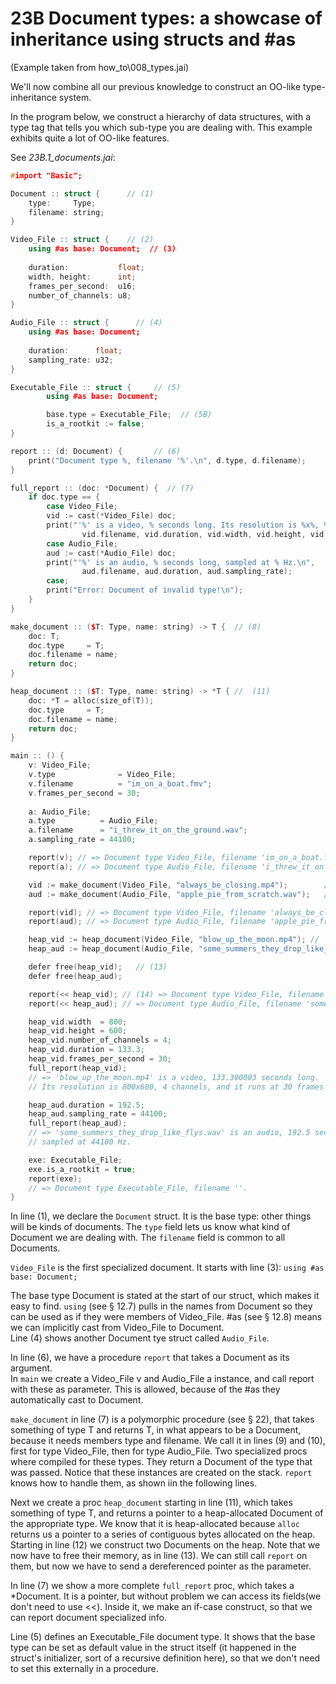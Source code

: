 # 23B Document types: a showcase of inheritance using structs and #as
(Example taken from how_to\008_types.jai)

We'll now combine all our previous knowledge to construct an OO-like type-inheritance system.

In the program below, we construct a hierarchy of data structures,
with a type tag that tells you which sub-type you are dealing with.
This example exhibits quite a lot of OO-like features.

See *23B.1_documents.jai*:
```c++
#import "Basic";

Document :: struct {      // (1)
    type:     Type;       
    filename: string;    
}

Video_File :: struct {    // (2)
    using #as base: Document;  // (3)
    
    duration:           float;
    width, height:      int;
    frames_per_second:  u16;
    number_of_channels: u8;
}

Audio_File :: struct {      // (4)
    using #as base: Document;  
    
    duration:      float;
    sampling_rate: u32;
}

Executable_File :: struct {     // (5)
        using #as base: Document;

        base.type = Executable_File;  // (5B)
        is_a_rootkit := false;
}

report :: (d: Document) {       // (6)
    print("Document type %, filename '%'.\n", d.type, d.filename);
}

full_report :: (doc: *Document) {  // (7)
    if doc.type == {
        case Video_File;
        vid := cast(*Video_File) doc;
        print("'%' is a video, % seconds long. Its resolution is %x%, % channels, and it runs at % frames per second.\n",
                vid.filename, vid.duration, vid.width, vid.height, vid.number_of_channels, vid.frames_per_second);
        case Audio_File;
        aud := cast(*Audio_File) doc;
        print("'%' is an audio, % seconds long, sampled at % Hz.\n", 
                aud.filename, aud.duration, aud.sampling_rate);
        case;
        print("Error: Document of invalid type!\n");
    }
}

make_document :: ($T: Type, name: string) -> T {  // (8) 
    doc: T;
    doc.type     = T;
    doc.filename = name;
    return doc;
}

heap_document :: ($T: Type, name: string) -> *T { //  (11) 
    doc: *T = alloc(size_of(T));  
    doc.type     = T;
    doc.filename = name;
    return doc;
}

main :: () {
    v: Video_File;
    v.type              = Video_File;
    v.filename          = "im_on_a_boat.fmv";
    v.frames_per_second = 30;
    
    a: Audio_File;
    a.type          = Audio_File;
    a.filename      = "i_threw_it_on_the_ground.wav";
    a.sampling_rate = 44100;

    report(v); // => Document type Video_File, filename 'im_on_a_boat.fmv'.
    report(a); // => Document type Audio_File, filename 'i_threw_it_on_the_ground.wav'.

    vid := make_document(Video_File, "always_be_closing.mp4");        // (9)
    aud := make_document(Audio_File, "apple_pie_from_scratch.wav");   // (10)

    report(vid); // => Document type Video_File, filename 'always_be_closing.mp4'.
    report(aud); // => Document type Audio_File, filename 'apple_pie_from_scratch.wav'.

    heap_vid := heap_document(Video_File, "blow_up_the_moon.mp4"); //  (12)
    heap_aud := heap_document(Audio_File, "some_summers_they_drop_like_flys.wav");

    defer free(heap_vid);   // (13)
    defer free(heap_aud);

    report(<< heap_vid); // (14) => Document type Video_File, filename 'blow_up_the_moon.mp4'.
    report(<< heap_aud); // => Document type Audio_File, filename 'some_summers_they_drop_like_flys.wav'.

    heap_vid.width  = 800;
    heap_vid.height = 600;
    heap_vid.number_of_channels = 4;
    heap_vid.duration = 133.3;
    heap_vid.frames_per_second = 30;
    full_report(heap_vid);
    // => 'blow_up_the_moon.mp4' is a video, 133.300003 seconds long. 
    // Its resolution is 800x600, 4 channels, and it runs at 30 frames per second.

    heap_aud.duration = 192.5;
    heap_aud.sampling_rate = 44100;
    full_report(heap_aud);
    // => 'some_summers_they_drop_like_flys.wav' is an audio, 192.5 seconds long, 
    // sampled at 44100 Hz.

    exe: Executable_File;
    exe.is_a_rootkit = true;
    report(exe); 
    // => Document type Executable_File, filename ''.
}
```

In line (1), we declare the `Document` struct. It is the base type: other things will be kinds of documents. The `type` field lets us know what kind of Document we are dealing with. The `filename` field is common to all Documents.

`Video_File` is the first specialized document. It starts with  line (3):  `using #as base: Document;`  

The base type Document is stated at the start of our struct, which makes it easy to find. `using` (see § 12.7) pulls in the names from Document so they can be used as if they were members of Video_File. #as (see § 12.8) means we can implicitly cast from Video_File to Document.  
Line (4) shows another Document tye struct called `Audio_File`.

In line (6), we have a procedure `report` that takes a Document as its argument.  
In `main` we create a Video_File v and Audio_File a instance, and call report with these as parameter. This is allowed, because of the #as they automatically cast to Document.  

`make_document` in line (7) is a polymorphic procedure (see § 22),
that takes something of type T and returns T, in what appears to be a Document, because it needs members type and filename.
We call it in lines (9) and (10), first for type Video_File, then for type Audio_File. Two specialized procs where compiled for these types. They return a Document of the type that was passed.
Notice that these instances are created on the stack. `report` knows how to handle them, as shown iin the following lines.

Next we create a proc `heap_document` starting in line (11), which takes something of type T, and returns a pointer to a heap-allocated Document of the appropriate type. We know that it is heap-allocated because `alloc` returns us a pointer to a series of contiguous bytes allocated on the heap.
Starting in line (12) we construct two Documents on the heap. Note that we now have to free their memory, as in line (13).
We can still call `report` on them, but now we have to send a dereferenced pointer as the parameter.  

In line (7) we show a more complete `full_report` proc, which takes a *Document. It is a pointer, but without problem we can access its fields(we don't need to use <<). Inside it, we make an if-case construct, so that we can report document specialized info.

Line (5) defines an Executable_File document type. It shows that the base type can be set as default value in the struct itself (it happened in the struct's initializer, sort of a recursive definition here), so that we don't need to set this externally in a procedure. 






